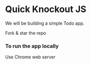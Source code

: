 # Quick Knockout JS
<p>We will be building a simple Todo app.</p>
<p>Fork & star the repo</p>

<h3>To run the app locally</h3>
<p>Use Chrome web server</p>
<p></p>
<p></p>
<p></p>
<p></p>